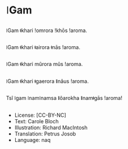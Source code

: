 # ǀGam

##
ǀGam ǂkhari ǃomrora ǃkhōs ǃaroma.

##
ǀGam ǂkhari ǂairora ǂnās ǃaroma.

##
ǀGam ǂkhari mûrora mûs ǃaroma.

##
ǀGam ǂkhari ǂgaerora ǁnâus ǃaroma.

##
Tsî ǀgam ǀnamǀnamsa ǁôarokha ǁnamǂgās ǃaroma!

##
* License: [CC-BY-NC]
* Text: Carole Bloch
* Illustration: Richard MacIntosh
* Translation: Petrus Josob
* Language: naq
